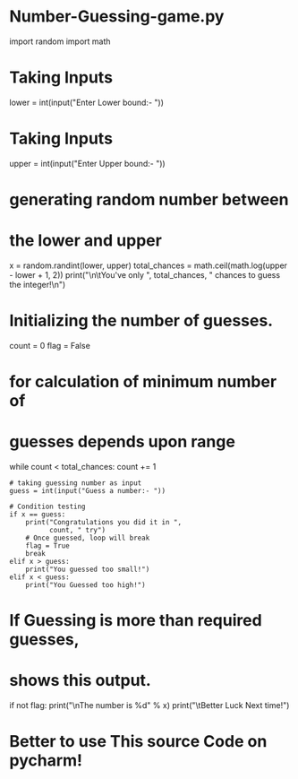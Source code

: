 # Number-Guessing-game.py
import random
import math
# Taking Inputs
lower = int(input("Enter Lower bound:- "))

# Taking Inputs
upper = int(input("Enter Upper bound:- "))

# generating random number between
# the lower and upper
x = random.randint(lower, upper)
total_chances = math.ceil(math.log(upper - lower + 1, 2))
print("\n\tYou've only ", total_chances, " chances to guess the integer!\n")

# Initializing the number of guesses.
count = 0
flag = False

# for calculation of minimum number of
# guesses depends upon range
while count < total_chances:
    count += 1

    # taking guessing number as input
    guess = int(input("Guess a number:- "))

    # Condition testing
    if x == guess:
        print("Congratulations you did it in ",
              count, " try")
        # Once guessed, loop will break
        flag = True
        break
    elif x > guess:
        print("You guessed too small!")
    elif x < guess:
        print("You Guessed too high!")

# If Guessing is more than required guesses,
# shows this output.
if not flag:
    print("\nThe number is %d" % x)
    print("\tBetter Luck Next time!")

# Better to use This source Code on pycharm!
